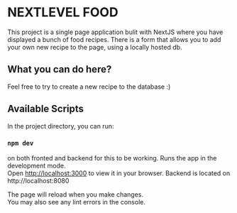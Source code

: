 # NEXTLEVEL FOOD

This project is a single page application bulit with NextJS where you have displayed a bunch of food recipes. There is a form that allows you to add your own new recipe to the page, using a locally hosted db.
## What you can do here?

Feel free to try to create a new recipe to the database :) 


## Available Scripts

In the project directory, you can run:

### `npm dev`


on both fronted and backend for this to be working.
Runs the app in the development mode.\
Open [http://localhost:3000](http://localhost:3000) to view it in your browser.
Backend is located on http://localhost:8080

The page will reload when you make changes.\
You may also see any lint errors in the console.

